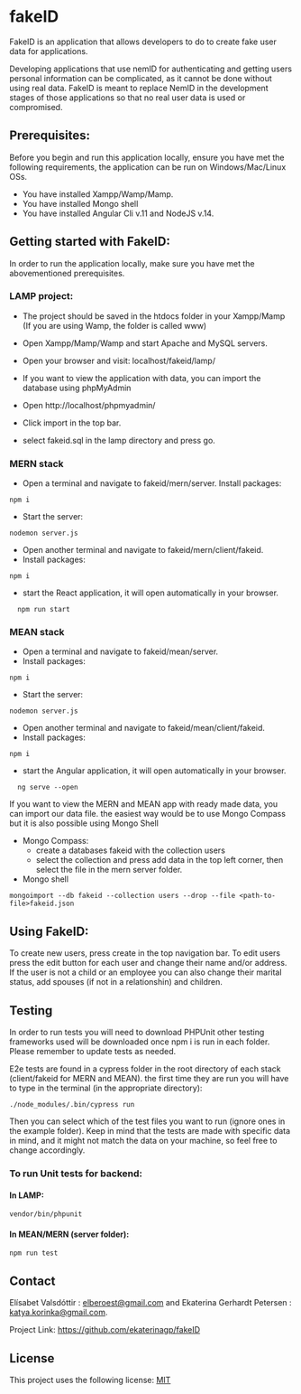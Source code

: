 # fakeID
FakeID is an application that allows developers to do to create fake user data for applications.

Developing applications that use nemID for authenticating and getting users personal information can be complicated, as it cannot be done without using real data. FakeID is meant to replace NemID in the development stages of those applications so that no real user data is used or compromised.


## Prerequisites:
Before you begin and run this application locally, ensure you have met the following requirements, the application can be run on Windows/Mac/Linux OSs.

- You have installed Xampp/Wamp/Mamp.
- You have installed Mongo shell
- You have installed Angular Cli v.11 and NodeJS v.14.


## Getting started with FakeID:
In order to run the application locally, make sure you have met the abovementioned prerequisites.

### LAMP project:

- The project should be saved in the htdocs folder in your Xampp/Mamp (If you are using Wamp, the folder is called www)
- Open Xampp/Mamp/Wamp and start Apache and MySQL servers.
- Open your browser and visit: localhost/fakeid/lamp/

- If you want to view the application with data, you can import the database using phpMyAdmin
- Open http://localhost/phpmyadmin/
- Click import in the top bar.
- select fakeid.sql in the lamp directory and press go.


### MERN stack
 - Open a terminal and navigate to fakeid/mern/server.
 Install packages:
 ```
 npm i
 ```
 - Start the server:
 ```
nodemon server.js
```
 - Open another terminal and navigate to fakeid/mern/client/fakeid.
- Install packages:
 ```
 npm i
```
 - start the React application, it will open automatically in your browser.
 ```
   npm run start
 ```

### MEAN stack
 - Open a terminal and navigate to fakeid/mean/server.
 - Install packages:
 ```
 npm i
 ```
 - Start the server:
 ```
nodemon server.js
```
- Open another terminal and navigate to fakeid/mean/client/fakeid.
- Install packages:
 ```
 npm i
```
 - start the Angular application, it will open automatically in your browser.
 ```
   ng serve --open
 ```


If you want to view the MERN and MEAN app with ready made data, you can import our data file. the easiest way would be to use Mongo Compass but it is also possible using Mongo Shell
- Mongo Compass:
  - create a databases fakeid with the collection users
  - select the collection and press add data in the top left corner, then select the file in the mern server folder.
- Mongo shell
 ```
 mongoimport --db fakeid --collection users --drop --file <path-to-file>fakeid.json
 ```

 
## Using FakeID:

To create new users, press create in the top navigation bar.
 To edit users press the edit button for each user and change their name and/or address. If the user is not a child or an employee you can also change their marital status, add spouses (if not in a relationshin) and children.


## Testing 
In order to run tests you will need to download PHPUnit other testing frameworks used will be downloaded once npm i is run in each folder. 
Please remember to update tests as needed.

E2e tests are found in a cypress folder in the root directory of each stack (client/fakeid for MERN and MEAN). the first time they are run you will have to type in the terminal (in the appropriate directory):
 ```
 ./node_modules/.bin/cypress run
 ```

Then you can select which of the test files you want to run (ignore ones in the example folder). Keep in mind that the tests are made with specific data in mind, and it might not match the data on your machine, so feel free to change accordingly.

### To run Unit tests for backend:
#### In LAMP:
 ```
vendor/bin/phpunit
 ```
#### In MEAN/MERN (server folder):
 ```
 npm run test
 ```


## Contact
Elísabet Valsdóttir : elberoest@gmail.com and Ekaterina Gerhardt Petersen : katya.korinka@gmail.com.

Project Link: https://github.com/ekaterinagp/fakeID

## License
This project uses the following license: [MIT](https://choosealicense.com/licenses/mit/)


